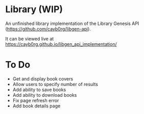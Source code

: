 # Library (WIP)

An unfinished library implementation of the Library Genesis API (https://github.com/cayb0rg/libgen-api).

It can be viewed live at https://cayb0rg.github.io/libgen_api_implementation/

# To Do
- Get and display book covers
- Allow users to specify number of results
- Add ability to save books
- Add ability to download books
- Fix page refresh error
- Add book details page

